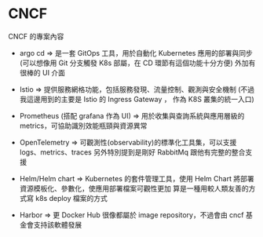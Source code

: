 # CNCF
CNCF 的專案內容

+ argo cd => 是一套 GitOps 工具，用於自動化 Kubernetes 應用的部署與同步 
  (可以想像用 Git 分支觸發 K8s 部屬，在 CD 環節有這個功能十分方便)
  外加有很棒的 UI 介面
  
+ Istio => 提供服務網格功能，包括服務發現、流量控制、觀測與安全機制
  (不過我這邊用到的主要是 Istio 的 Ingress Gateway ， 作為 K8S 叢集的統一入口)
  
+ Prometheus (搭配 grafana 作為 UI) => 用於收集與查詢系統與應用層級的 metrics，可協助識別效能瓶頸與資源異常

+ OpenTelemetry => 可觀測性(observability)的標準化工具集，可以支援 logs、metrics、traces
  另外特別提到是剛好 RabbitMq  跟他有完整的整合支援

+ Helm/Helm chart => 
	Kubernetes 的套件管理工具，使用 Helm Chart 將部署資源模板化、參數化，使應用部署檔案可觀性更加
	算是一種用較人類友善的方式寫 k8s deploy 檔案的方式

+ Harbor => 更 Docker Hub 很像都屬於 image repository，不過會由 cncf 基金會支持該軟體發展
